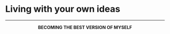 # Living with your own ideas

---

<p style="text-align: center;"><strong>BECOMING THE BEST VERSION OF MYSELF</strong></p>


